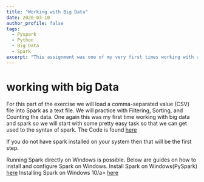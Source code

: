 ```yaml
---
title: "Working with Big Data"
date: 2020-03-10
author_profile: false
tags: 
  - Pyspark
  - Python
  - Big Data
  - Spark
excerpt: "This assignment was one of my very first times working with actual big data, so this required me to leak PySpark in order to work with the big data."
---
```


# working with big Data

For this part of the exercise we will load a comma-separated value (CSV) file into Spark as a text file. We will practice with Filtering, Sorting, and Counting the data. One again this was my first time working with big data and spark so we will start with some pretty easy task so that we can get used to the syntax of spark. 
The Code is found [here](https://github.com/jcaston91/PySpark_Working_With_Big_Data)

If you do not have spark installed on your system then that will be the first step. 

Running Spark directly on Windows is possible. Below are guides on how to install and configure Spark on Windows.
Install Spark on Windows(PySpark) [here](https://medium.com/@GalarnykMichael/install-spark-on-windows-pyspark-4498a5d8d66c)
Installing Spark on Windows 10/a> [here](https://www.ics.uci.edu/~shantas/Install_Spark_on_Windows10.pdf)


